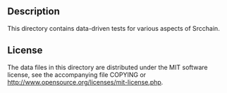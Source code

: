 Description
------------

This directory contains data-driven tests for various aspects of Srcchain.

License
--------

The data files in this directory are distributed under the MIT software
license, see the accompanying file COPYING or
http://www.opensource.org/licenses/mit-license.php.

